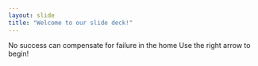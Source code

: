```yaml
---
layout: slide
title: "Welcome to our slide deck!"
---
```

No success can compensate for failure in the home
Use the right arrow to begin!
